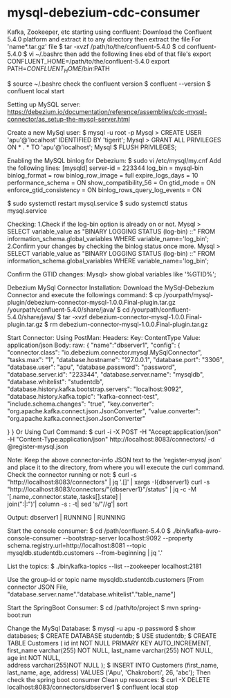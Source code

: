 # mysql-debezium-cdc-consumer

Kafka, Zookeeper, etc starting using confluent:
Download the Confluent 5.4.0 platform and extract it to any directory
then extract the file
For 'name*.tar.gz' file
$ tar -xvzf /path/to/the/confluent-5.4.0
$ cd confluent-5.4.0
$ vi ~/.bashrc
then add the following lines ebd of that file's
export CONFLUENT_HOME=/path/to/the/confluent-5.4.0
export PATH=$CONFLUENT_HOME/bin:$PATH

$ source ~/.bashrc
check the confluent version
$  confluent --version
$ confluent local start

Setting up MySQL server:
https://debezium.io/documentation/reference/assemblies/cdc-mysql-connector/as_setup-the-mysql-server.html

Create a new MySql user:
$ mysql -u root -p
Mysql > CREATE USER 'apu'@'localhost' IDENTIFIED BY 'tigerit';
Mysql > GRANT ALL PRIVILEGES ON * . * TO 'apu'@'localhost';
Mysql $ FLUSH PRIVILEGES;

Enabling the MySQL binlog for Debezium:
$ sudo vi /etc/mysql/my.cnf
Add the following lines: 
[mysqld]
server-id         = 223344
log_bin           = mysql-bin
binlog_format     = row
binlog_row_image  = full
expire_logs_days  = 10
performance_schema = ON
show_compatibility_56 = On
gtid_mode = ON
enforce_gtid_consistency = ON
binlog_rows_query_log_events = ON

$ sudo systemctl restart mysql.service
$ sudo systemctl status mysql.service

Checking:
1.Check if the log-bin option is already on or not.
Mysql > SELECT variable_value as "BINARY LOGGING STATUS (log-bin) ::"
FROM information_schema.global_variables WHERE variable_name='log_bin';
2.Confirm your changes by checking the binlog status once more.
Mysql > SELECT variable_value as "BINARY LOGGING STATUS (log-bin) ::"
FROM information_schema.global_variables WHERE variable_name='log_bin';

Confirm the GTID changes:
Mysql> show global variables like '%GTID%';

Debezium MySql Connector Installation:
Download the MySql-Debezium Connector and execute the followings command:
$ cp /yourpath/mysql-plugin/debezium-connector-mysql-1.0.0.Final-plugin.tar.gz /yourpath/confluent-5.4.0/share/java/
$ cd /yourpath/confluent-5.4.0/share/java/
$ tar -xvzf debezium-connector-mysql-1.0.0.Final-plugin.tar.gz
$ rm debezium-connector-mysql-1.0.0.Final-plugin.tar.gz

Start Connector:
Using PostMan: 
Headers:
Key: ContentType
Value: application/json
Body:
raw:
{
"name":"dbserver1",
  "config": {
    "connector.class": "io.debezium.connector.mysql.MySqlConnector",
    "tasks.max": "1",
    "database.hostname": "127.0.0.1",
    "database.port": "3306",
    "database.user": "apu",
    "database.password": "password",
    "database.server.id": "223344",
    "database.server.name": "mysqldb",
    "database.whitelist": "studentdb",
    "database.history.kafka.bootstrap.servers": "localhost:9092",
    "database.history.kafka.topic": "kafka-connect-test",
    "include.schema.changes": "true",
    "key.converter": "org.apache.kafka.connect.json.JsonConverter",
    "value.converter": "org.apache.kafka.connect.json.JsonConverter"

  }
}
Or
Using Curl Command:
$ curl -i -X POST -H "Accept:application/json" -H "Content-Type:application/json" http://localhost:8083/connectors/ -d @register-mysql.json

Note: Keep the above connector-info JSON text to the 'register-mysql.json' and place it to the directory, from where you will execute the curl command.
Check the connector running or not:
$ curl -s "http://localhost:8083/connectors" | jq '.[]' | xargs -I{dbserver1} curl -s "http://localhost:8083/connectors/"{dbserver1}"/status" | jq -c -M '[.name,.connector.state,.tasks[].state] |  
join(":|:")'| column -s : -t| sed 's/"//g'| sort

Output:
dbserver1 | RUNNING | RUNNING

Start the console consumer:
$ cd /path/confluent-5.4.0
$ ./bin/kafka-avro-console-consumer --bootstrap-server localhost:9092 --property schema.registry.url=http://localhost:8081 --topic mysqldb.studentdb.customers --from-beginning | jq '.'

List the topics:
$ ./bin/kafka-topics --list --zookeeper localhost:2181

Use the group-id or topic name 
mysqldb.studentdb.customers
[From connector JSON File,
"database.server.name"."database.whitelist"."table_name"]

Start the SpringBoot Consumer:
$ cd /path/to/project
$ mvn spring-boot:run

Change the MySql Database:
$ mysql -u apu -p
password
$ show databases;
$ CREATE DATABASE  studentdb;
$ USE studentdb;
$ CREATE TABLE Customers (
   id int NOT NULL PRIMARY KEY AUTO_INCREMENT,
   first_name varchar(255) NOT NULL,
   last_name varchar(255) NOT NULL,
   age int NOT NULL,   
address varchar(255)NOT NULL
);
$ INSERT INTO Customers (first_name, last_name, age, address)
VALUES ('Apu', 'Chakroborti', 26, 'abc');
Then check the spring boot consumer
Clean up resources:
$ curl -X DELETE localhost:8083/connectors/dbserver1
$ confluent local stop
